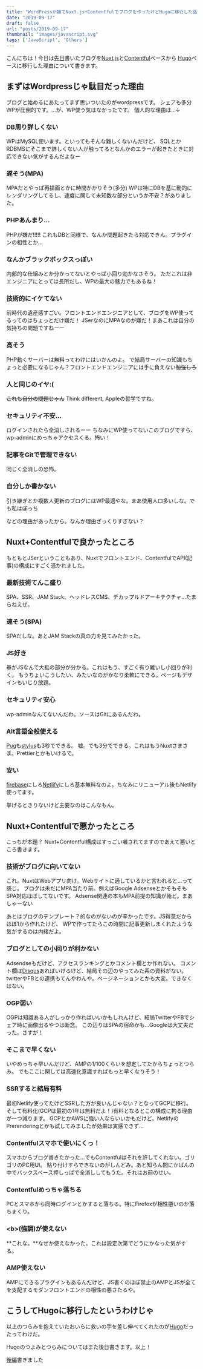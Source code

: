 ```yaml
---
title: "WordPressが嫌でNuxt.js+Contentfulでブログを作ったけどHugoに移行した話-前編"
date: "2019-09-17"
draft: false
url: "posts/2019-09-17"
thumbnail: "images/javascript.svg"
tags: ['JavaScript', 'Others']
---
```


こんにちは！今日は[先日](../2019-09-04/)書いたブログを[Nuxt.js](https://ja.nuxtjs.org/)と[Contentful](https://www.contentful.com/)ベースから
[Hugo](https://gohugo.io/)ベースに移行した理由について書きます。

## まずはWordpressじゃ駄目だった理由

ブログと始めるにあたってまず思いついたのがwordpressです。
シェアも多分WPが圧倒的です。...が、WP使う気はなかったです。
個人的な理由は...↓

### DB周り詳しくない
WPはMySQL使います。といってもそんな難しくないんだけど、
SQLとかRDBMSにそこまで詳しくない人が触ってるとなんかのエラーが起きたときに対応できない気がするんだよなー

### 遅そう(MPA)
MPAだとやっぱ再描画とかに時間かかりそう(多分)
WPは特にDBを基に動的にレンダリングしてるし、速度に関して未知数な部分というか不安？がありました。

### PHPあんまり...
PHPが嫌だ!!!!!
これもDBと同様で、なんか問題起きたら対応できん。プラグインの相性とか...

### なんかブラックボックスっぽい
内部的な仕組みとか分かってないとやっぱ小回り効かなさそう。
ただこれは非エンジニアにとっては長所だし、WPの最大の魅力でもあるね！

### 技術的にイケてない
前時代の遺産感すごい。フロントエンドエンジニアとして、ブログをWP使ってるってのはちょっとだけ嫌だ！
JSerなのにMPAなのが嫌だ！まあこれは自分の気持ちの問題ですねーー

### 高そう
PHP動くサーバーは無料ってわけにはいかんのよ。
で結局サーバーの知識もちょっと必要になるじゃん？フロントエンドエンジニアには手に負えない~~勉強しろ~~

### 人と同じのイヤ:(
~~これも自分の問題じゃん~~ Think different, Appleの哲学ですね。

### セキュリティ不安...
ログインされたら全消しされるーー
ちなみにWP使ってないこのブログですら、wp-adminにめっちゃアクセスくる。怖い！

### 記事をGitで管理できない
同じく全消しの恐怖。

### 自分しか書かない
引き継ぎとか複数人更新のブログにはWP最適やな。まあ使用人口多いしな。でも私はぼっち

などの理由があったから。なんか理由ざっくりすぎない？

## Nuxt+Contentfulで良かったところ

もともとJSerということもあり、Nuxtでフロントエンド、ContentfulでAPI(記事)の構成にすごく憑かれました。

### 最新技術てんこ盛り
SPA、SSR、JAM Stack、ヘッドレスCMS、デカップルドアーキテクチャ...たまらねえぜ。

### 速そう(SPA)
SPAだしな。あとJAM Stackの真の力を見てみたかった。

### JS好き
基がJSなんで大抵の部分が分かる。これはもう、すごく有り難いし小回りが利く。
もうちょいこうしたい、みたいなのがかなり柔軟にできる。ページもデザインもいじり放題。

### セキュリティ安心
wp-adminなんてないんだわ。ソースはGitにあるんだわ。

### Alt言語全般使える
[Pug](https://pugjs.org/api/getting-started.html)も[stylus](http://stylus-lang.com/)も3秒でできる。
嘘。でも3分でできる。これはもうNuxtさまさま。Prettierとかもいけるで。

### 安い
[firebase](https://firebase.google.com)にしろ[Netlify](https://www.netlify.com)にしろ基本無料なのよ。ちなみにリニューアル後もNetlify使ってます。

挙げるときりないけど主要なのはこんなもん。

## Nuxt+Contentfulで悪かったところ

こっちが本題？
Nuxt+Contentful構成はすっごい囃されてますのであえて悪いところ書きます。

### 技術がブログに向いてない
これ。NuxtはWebアプリ向け。Webサイトに適しているかと言われると...って感じ。
ブログは未だにMPA当たり前。例えばGoogle AdsenseとかそもそもSPA対応ほぼしてないです。
Adsense関連の本もMPA前提の知識が殆ど。まあしゃーない

あとはブログのテンプレート？的なのがないのが辛かったです。JS得意だからほぼ1から作れたけど、
WPで作ってたらこの時間に記事更新しまくれたような気がするのは内緒だよ。

### ブログとしての小回りが利かない
Adsendseもだけど、アクセスランキングとかコメント欄とか作れない。
コメント欄は[Disqus](https://help.disqus.com/en/)あればいけるけど、結局その辺のやってみた系の資料がない。
twitterやFBとの連携もてんやわんや。ページネーションとかも大変。できなくはない。

### OGP弱い
OGPは知識ある人がしっかり作ればいいかもしれんけど、結局TwitterやFBでシェア時に画像出るやつは断念。
この辺りはSPAの宿命かも...Googleは大丈夫だった。さすが！

### そこまで早くない
いやめっちゃ早いんだけど、AMPの1/100くらいを想定してたからちょっとつらみ。
でもここに関しては高速化意識すればもっと早くなりそう！

### SSRすると結局有料
最初Netlify使ってたけどSSRした方が良いんじゃない？となってGCPに移行。
そして有料化(GCPは最初の1年は無料だよ！)有料となるとこの構成に拘る理由が一つ減ります。
GCPとかAWSに強い人ならいいかもだけど。NetlifyのPrerenderingとかも試してみましたが効果は実感できず...

### Contentfulスマホで使いにくっ！
スマホからブログ書きたかった...でもContentfulはそれを許してくれない。ゴリゴリのPC用UI。
貼り付けすらできないのがしんどみ。あと知らん間にかばんの中でバックスペース押しっぱで全消ししてもうた。それはお前のせい。

### Contentfulめっちゃ落ちる
PCとスマホから同時ログインとかすると落ちる。特にFirefoxが相性悪いのか落ちまくり。

### &lt;b>(強調)が使えない

**これな。**なぜか使えなかった。これは設定次第でどうにかなった気がする。

### AMP使えない
AMPにできるプラグインもあるんだけど、JS書くのほぼ禁止のAMPとJSが全てを支配するモダンフロントエンドの相性の悪さたるや。

## こうしてHugoに移行したというわけじゃ

以上のつらみを抱えていたおいらに救いの手を差し伸べてくれたのが[Hugo](https://gohugo.io/)だったってわけだ。

Hugoのつよみとつらみについてはまた後日書きます。以上！

[後編](../2019-09-21/)書きました